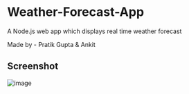 # Weather-Forecast-App
A Node.js web app which displays real time weather forecast

Made by - Pratik Gupta & Ankit

## Screenshot
![image](https://user-images.githubusercontent.com/92115707/162889482-ca3252a3-7b5c-4a36-9797-8fdd83f6fa4e.png)
